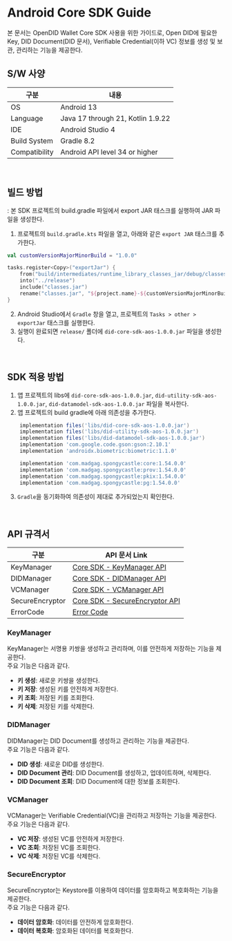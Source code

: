 # Android Core SDK Guide
본 문서는 OpenDID Wallet Core SDK 사용을 위한 가이드로, 
Open DID에 필요한 Key, DID Document(DID 문서), Verifiable Credential(이하 VC) 정보를 생성 및 보관, 관리하는 기능을 제공한다.


## S/W 사양
| 구분 | 내용                |
|------|----------------------------|
| OS  | Android 13|
| Language  | Java 17 through 21, Kotlin 1.9.22|
| IDE  | Android Studio 4|
| Build System  | Gradle 8.2 |
| Compatibility | Android API level 34 or higher  |

<br>

## 빌드 방법
: 본 SDK 프로젝트의 build.gradle 파일에서 export JAR 태스크를 실행하여 JAR 파일을 생성한다.
1. 프로젝트의 `build.gradle.kts` 파일을 열고, 아래와 같은 `export JAR` 태스크를 추가한다.
```kotlin
val customVersionMajorMinorBuild = "1.0.0"

tasks.register<Copy>("exportJar") {
    from("build/intermediates/runtime_library_classes_jar/debug/classes.jar")
    into("../release")
    include("classes.jar")
    rename("classes.jar", "${project.name}-${customVersionMajorMinorBuild}.jar")
}
```
2. Android Studio에서 `Gradle` 창을 열고, 프로젝트의 `Tasks > other > exportJar` 태스크를 실행한다.
3. 실행이 완료되면 `release/` 폴더에 `did-core-sdk-aos-1.0.0.jar` 파일을 생성한다.

<br>

## SDK 적용 방법
1. 앱 프로젝트의 libs에 `did-core-sdk-aos-1.0.0.jar`, `did-utility-sdk-aos-1.0.0.jar`, `did-datamodel-sdk-aos-1.0.0.jar` 파일을 복사한다.
2. 앱 프로젝트의 build gradle에 아래 의존성을 추가한다.

```groovy
    implementation files('libs/did-core-sdk-aos-1.0.0.jar')
    implementation files('libs/did-utility-sdk-aos-1.0.0.jar')
    implementation files('libs/did-datamodel-sdk-aos-1.0.0.jar')
    implementation 'com.google.code.gson:gson:2.10.1'
    implementation 'androidx.biometric:biometric:1.1.0'

    implementation 'com.madgag.spongycastle:core:1.54.0.0'
    implementation 'com.madgag.spongycastle:prov:1.54.0.0'
    implementation 'com.madgag.spongycastle:pkix:1.54.0.0'
    implementation 'com.madgag.spongycastle:pg:1.54.0.0'
```
3. `Gradle`을 동기화하여 의존성이 제대로 추가되었는지 확인한다.

<br>

## API 규격서
| 구분 | API 문서 Link |
|------|----------------------------|
| KeyManager  | [Core SDK - KeyManager API](../../../docs/api/did-core-sdk-aos/KeyManager_ko.md) |
| DIDManager  | [Core SDK - DIDManager API](../../../docs/api/did-core-sdk-aos/DIDManager_ko.md) |
| VCManager  | [Core SDK - VCManager API](../../../docs/api/did-core-sdk-aos/VCManager_ko.md)  |
| SecureEncryptor | [Core SDK - SecureEncryptor API](../../../docs/api/did-core-sdk-aos/SecureEncryptor_ko.md)  |
| ErrorCode      | [Error Code](../../../docs/api/did-core-sdk-aos/WalletCoreError.md) |

### KeyManager
KeyManager는 서명용 키쌍을 생성하고 관리하며, 이를 안전하게 저장하는 기능을 제공한다.<br>주요 기능은 다음과 같다.

* <b>키 생성</b>: 새로운 키쌍을 생성한다.
* <b>키 저장</b>: 생성된 키를 안전하게 저장한다.
* <b>키 조회</b>: 저장된 키를 조회한다.
* <b>키 삭제</b>: 저장된 키를 삭제한다.

### DIDManager
DIDManager는 DID Document를 생성하고 관리하는 기능을 제공한다.<br>
주요 기능은 다음과 같다.

* <b>DID 생성</b>: 새로운 DID를 생성한다.
* <b>DID Document 관리</b>: DID Document를 생성하고, 업데이트하며, 삭제한다.
* <b>DID Document 조회</b>: DID Document에 대한 정보를 조회한다.
  
### VCManager
VCManager는 Verifiable Credential(VC)을 관리하고 저장하는 기능을 제공한다.<br>
주요 기능은 다음과 같다.

* <b>VC 저장</b>: 생성된 VC를 안전하게 저장한다.
* <b>VC 조회</b>: 저장된 VC를 조회한다.
* <b>VC 삭제</b>: 저장된 VC를 삭제한다.

### SecureEncryptor
SecureEncryptor는 Keystore를 이용하여 데이터를 암호화하고 복호화하는 기능을 제공한다.<br>주요 기능은 다음과 같다.

* <b>데이터 암호화</b>: 데이터를 안전하게 암호화한다.
* <b>데이터 복호화</b>: 암호화된 데이터를 복호화한다.
